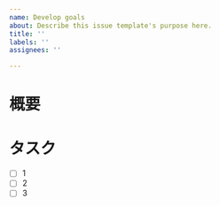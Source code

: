```yaml
---
name: Develop goals
about: Describe this issue template's purpose here.
title: ''
labels: ''
assignees: ''

---
```


# 概要

# タスク
- [ ] 1
- [ ] 2
- [ ] 3
